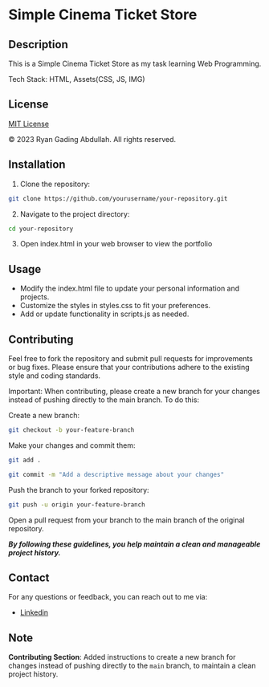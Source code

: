 # Simple Cinema Ticket Store

## Description

This is a Simple Cinema Ticket Store as my task learning Web Programming.

Tech Stack: HTML, Assets(CSS, JS, IMG)

## License

[MIT License](LICENSE)

<!-- Copyright (c) 2023 -->

&copy; 2023 Ryan Gading Abdullah. All rights reserved.

## Installation

1. Clone the repository:

```bash
git clone https://github.com/yourusername/your-repository.git
```

2. Navigate to the project directory:

```bash
cd your-repository
```

3. Open index.html in your web browser to view the portfolio

## Usage

- Modify the index.html file to update your personal information and projects.
- Customize the styles in styles.css to fit your preferences.
- Add or update functionality in scripts.js as needed.

## Contributing

Feel free to fork the repository and submit pull requests for improvements or bug fixes. Please ensure that your contributions adhere to the existing style and coding standards.

Important: When contributing, please create a new branch for your changes instead of pushing directly to the main branch. To do this:

Create a new branch:

```bash
git checkout -b your-feature-branch
```

Make your changes and commit them:

```bash
git add .
```

```bash
git commit -m "Add a descriptive message about your changes"
```

Push the branch to your forked repository:

```bash
git push -u origin your-feature-branch
```

Open a pull request from your branch to the main branch of the original repository.

**_By following these guidelines, you help maintain a clean and manageable project history._**

## Contact

For any questions or feedback, you can reach out to me via:

<!-- - [Gmail](mailto:ryanrga01@gmail) -->

- [Linkedin](https://www.linkedin.com/in/ryan-gading-abdullah/)

<!-- ## Support Me -->

<!-- - [Saweria](mailto:ryanrga01@gmail)
- [Sociabuzz](https://www.linkedin.com/in/ryan-gading-abdullah/) -->

## Note

**Contributing Section**: Added instructions to create a new branch for changes instead of pushing directly to the `main` branch, to maintain a clean project history.
